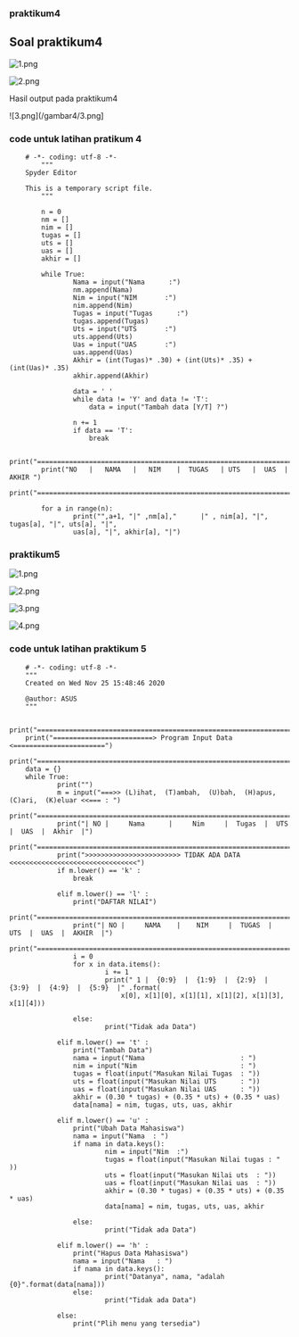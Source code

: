 ### praktikum4

## Soal praktikum4



![1.png](/gambar4/1.png)


![2.png](/gambar4/2.png)

Hasil output pada praktikum4

![3.png](/gambar4/3.png]




### code untuk latihan pratikum 4

		# -*- coding: utf-8 -*-
			"""
		Spyder Editor

		This is a temporary script file.
			"""

			n = 0
			nm = []
			nim = []
			tugas = []
			uts = []
			uas = []
			akhir = []

			while True:
    				Nama = input("Nama      :")
    				nm.append(Nama)
    				Nim = input("NIM       :")
    				nim.append(Nim)
    				Tugas = input("Tugas      :")
    				tugas.append(Tugas)
    				Uts = input("UTS       :")
    				uts.append(Uts)
    				Uas = input("UAS       :")
    				uas.append(Uas)
    				Akhir = (int(Tugas)* .30) + (int(Uts)* .35) + (int(Uas)* .35)
    				akhir.append(Akhir)
    
    				data = ' '
    				while data != 'Y' and data != 'T':
        				data = input("Tambah data [Y/T] ?")
        
    				n += 1
    				if data == 'T':
        				break
    
			print("=================================================================")
			print("NO   |   NAMA   |   NIM    |  TUGAS   | UTS   |  UAS  |   AKHIR ")
			print("=================================================================")
    
			for a in range(n):
    				print("",a+1, "|" ,nm[a],"      |" , nim[a], "|", tugas[a], "|", uts[a], "|", 
          			uas[a], "|", akhir[a], "|")


### praktikum5

![1.png](/gambar5/1.png)

![2.png](/gambar5/2.png)

![3.png](/gambar5/3.png)

![4.png](/gambar5/4.png)



### code untuk latihan praktikum 5

		# -*- coding: utf-8 -*-
		"""
		Created on Wed Nov 25 15:48:46 2020

		@author: ASUS
		"""

		print("======================================================================")
		print("=========================> Program Input Data <=======================")
		print("======================================================================")
		data = {}
		while True:
    			print("")
    			m = input("===>> (L)ihat,  (T)ambah,  (U)bah,  (H)apus,  (C)ari,  (K)eluar <<=== : ")
    			print("========================================================================")
    			print("| NO |     Nama      |     Nim     |  Tugas  |  UTS  |  UAS  |  Akhir  |")
    			print("========================================================================")
    			print(">>>>>>>>>>>>>>>>>>>>>>>> TIDAK ADA DATA <<<<<<<<<<<<<<<<<<<<<<<<<<<<<<<<")
    			if m.lower() == 'k' :
        			break
    
    			elif m.lower() == 'l' :
        			print("DAFTAR NILAI")
        			print("=====================================================================")
        			print("| NO |     NAMA    |    NIM     |  TUGAS  |  UTS  |  UAS  |  AKHIR  |")
        			print("=====================================================================")
        			i = 0
        			for x in data.items():
            				i += 1
            				print(" 1 |  {0:9}  |  {1:9}  |  {2:9}  |  {3:9}  |  {4:9}  |  {5:9}  |" .format(
                				x[0], x[1][0], x[1][1], x[1][2], x[1][3], x[1][4]))
            
  			      	else:
            				print("Tidak ada Data")
        
    			elif m.lower() == 't' :
        			print("Tambah Data")
        			nama = input("Nama                        : ")
        			nim = input("Nim                          : ")
        			tugas = float(input("Masukan Nilai Tugas  : "))
       				uts = float(input("Masukan Nilai UTS      : "))
        			uas = float(input("Masukan Nilai UAS      : "))
        			akhir = (0.30 * tugas) + (0.35 * uts) + (0.35 * uas)
        			data[nama] = nim, tugas, uts, uas, akhir
        
    			elif m.lower() == 'u' :
        			print("Ubah Data Mahasiswa")
        			nama = input("Nama  : ")
        			if nama in data.keys():
            				nim = input("Nim  :")
            				tugas = float(input("Masukan Nilai tugas : " ))
            				uts = float(input("Masukan Nilai uts  : "))
            				uas = float(input("Masukan Nilai uas  : "))
            				akhir = (0.30 * tugas) + (0.35 * uts) + (0.35 * uas)
            				data[nama] = nim, tugas, uts, uas, akhir
        
        			else:
            				print("Tidak ada Data")
    
    			elif m.lower() == 'h' :
        			print("Hapus Data Mahasiswa")
        			nama = input("Nama   : ")
        			if nama in data.keys():
            				print("Datanya", nama, "adalah {0}".format(data[nama]))
        			else:
            				print("Tidak ada Data")
    
    			else:
        			print("Plih menu yang tersedia")

